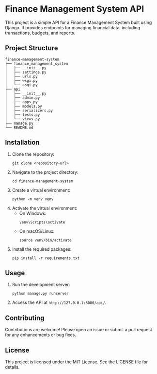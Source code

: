 # Finance Management System API

This project is a simple API for a Finance Management System built using Django. It provides endpoints for managing financial data, including transactions, budgets, and reports.

## Project Structure

```
finance-management-system
├── finance_management_system
│   ├── __init__.py
│   ├── settings.py
│   ├── urls.py
│   ├── wsgi.py
│   └── asgi.py
├── api
│   ├── __init__.py
│   ├── admin.py
│   ├── apps.py
│   ├── models.py
│   ├── serializers.py
│   ├── tests.py
│   └── views.py
├── manage.py
└── README.md
```

## Installation

1. Clone the repository:
   ```
   git clone <repository-url>
   ```
2. Navigate to the project directory:
   ```
   cd finance-management-system
   ```
3. Create a virtual environment:
   ```
   python -m venv venv
   ```
4. Activate the virtual environment:
   - On Windows:
     ```
     venv\Scripts\activate
     ```
   - On macOS/Linux:
     ```
     source venv/bin/activate
     ```
5. Install the required packages:
   ```
   pip install -r requirements.txt
   ```

## Usage

1. Run the development server:
   ```
   python manage.py runserver
   ```
2. Access the API at `http://127.0.0.1:8000/api/`.

## Contributing

Contributions are welcome! Please open an issue or submit a pull request for any enhancements or bug fixes.

## License

This project is licensed under the MIT License. See the LICENSE file for details.